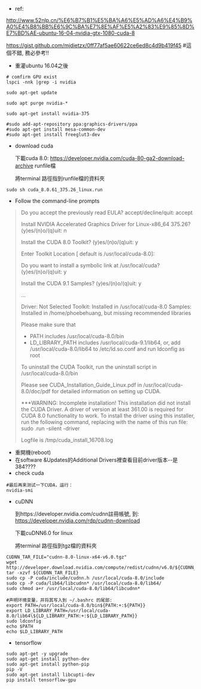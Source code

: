 - ref:

http://www.52nlp.cn/%E6%B7%B1%E5%BA%A6%E5%AD%A6%E4%B9%A0%E4%B8%BB%E6%9C%BA%E7%8E%AF%E5%A2%83%E9%85%8D%E7%BD%AE-ubuntu-16-04-nvidia-gtx-1080-cuda-8

https://gist.github.com/mjdietzx/0ff77af5ae60622ce6ed8c4d9b419f45  #這個不錯, 務必參考!!

- 重灌ubuntu 16.04之後

```shell
# comfirm GPU exist
lspci -nnk |grep -i nvidia

sudo apt-get update

sudo apt purge nvidia-*

sudo apt-get install nvidia-375

#sudo add-apt-repository ppa:graphics-drivers/ppa
#sudo apt-get install mesa-common-dev
#sudo apt-get install freeglut3-dev
```

- download cuda

  下載cuda 8.0: https://developer.nvidia.com/cuda-80-ga2-download-archive  runfile檔

  將terminal 路徑指到runfile檔的資料夾

```shell
sudo sh cuda_8.0.61_375.26_linux.run
```

- Follow the command-line prompts

> Do you accept the previously read EULA?
> accept/decline/quit: accept
>
> Install NVIDIA Accelerated Graphics Driver for Linux-x86_64 375.26?
> (y)es/(n)o/(q)uit: n
>
> Install the CUDA 8.0 Toolkit?
> (y)es/(n)o/(q)uit: y
>
> Enter Toolkit Location
> [ default is /usr/local/cuda-8.0]: 
>
> Do you want to install a symbolic link at /usr/local/cuda?
> (y)es/(n)o/(q)uit: y
>
> Install the CUDA 9.1 Samples?
> (y)es/(n)o/(q)uit: y
>
> ...
>
> Driver:   Not Selected
> Toolkit:  Installed in /usr/local/cuda-8.0
> Samples:  Installed in /home/phoebehuang, but missing recommended libraries
>
> Please make sure that
>  -   PATH includes /usr/local/cuda-8.0/bin
>  -   LD_LIBRARY_PATH includes /usr/local/cuda-9.1/lib64, or, add /usr/local/cuda-8.0/lib64 to /etc/ld.so.conf and run ldconfig as root
>
> To uninstall the CUDA Toolkit, run the uninstall script in /usr/local/cuda-8.0/bin
>
> Please see CUDA_Installation_Guide_Linux.pdf in /usr/local/cuda-8.0/doc/pdf for detailed information on setting up CUDA.
>
> ***WARNING: Incomplete installation! This installation did not install the CUDA Driver. A driver of version at least 361.00 is required for CUDA 8.0 functionality to work.
> To install the driver using this installer, run the following command, replacing <CudaInstaller> with the name of this run file:
>     sudo <CudaInstaller>.run -silent -driver
>
> Logfile is /tmp/cuda_install_16708.log

- 重開機(reboot)
- 在software &Updates的Additional Drivers裡查看目前driver版本--是384????
- check cuda


```shell
#最后再来测试一下CUDA，运行：
nvidia-smi
```

- cuDNN

  到https://developer.nvidia.com/cudnn註冊帳號, 到: https://developer.nvidia.com/rdp/cudnn-download

  下載cuDNN6.0 for linux

   將terminal 路徑指到tgz檔的資料夾

```shell
CUDNN_TAR_FILE="cudnn-8.0-linux-x64-v6.0.tgz"
wget http://developer.download.nvidia.com/compute/redist/cudnn/v6.0/${CUDNN_TAR_FILE}
tar -xzvf ${CUDNN_TAR_FILE}
sudo cp -P cuda/include/cudnn.h /usr/local/cuda-8.0/include
sudo cp -P cuda/lib64/libcudnn* /usr/local/cuda-8.0/lib64/
sudo chmod a+r /usr/local/cuda-8.0/lib64/libcudnn*

#声明环境变量，并将其写入到 ~/.bashrc 的尾部:
export PATH=/usr/local/cuda-8.0/bin${PATH:+:${PATH}}
export LD_LIBRARY_PATH=/usr/local/cuda-8.0/lib64\${LD_LIBRARY_PATH:+:${LD_LIBRARY_PATH}}
sudo ldconfig
echo $PATH
echo $LD_LIBRARY_PATH
```

- tensorflow

```shell
sudo apt-get -y upgrade
sudo apt-get install python-dev
sudo apt-get install python-pip
pip -V
sudo apt-get install libcupti-dev
pip install tensorflow-gpu
```


